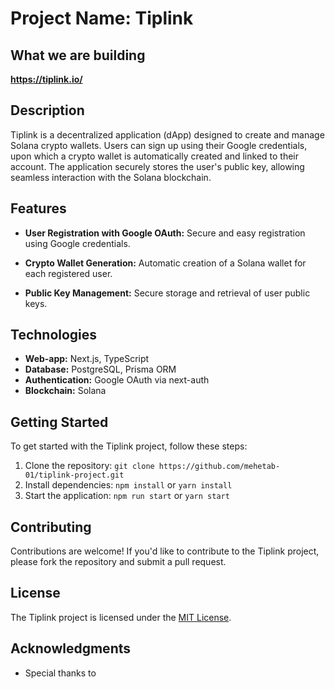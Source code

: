 # Project Name: Tiplink

## What we are building

**https://tiplink.io/**

## Description

Tiplink is a decentralized application (dApp) designed to create and manage Solana crypto wallets. Users can sign up using their Google credentials, upon which a crypto wallet is automatically created and linked to their account. The application securely stores the user's public key, allowing seamless interaction with the Solana blockchain.

## Features
- **User Registration with Google OAuth:** Secure and easy registration using Google credentials.

- **Crypto Wallet Generation:** Automatic creation of a Solana wallet for each registered user.

- **Public Key Management:** Secure storage and retrieval of user public keys.

## Technologies

- **Web-app:** Next.js, TypeScript
- **Database:** PostgreSQL, Prisma ORM
- **Authentication:** Google OAuth via next-auth
- **Blockchain:** Solana


## Getting Started

To get started with the Tiplink project, follow these steps:

1. Clone the repository: `git clone https://github.com/mehetab-01/tiplink-project.git`
2. Install dependencies: `npm install` or `yarn install`
3. Start the application: `npm run start` or `yarn start`

## Contributing

Contributions are welcome! If you'd like to contribute to the Tiplink project, please fork the repository and submit a pull request.

## License

The Tiplink project is licensed under the [MIT License](https://opensource.org/licenses/MIT).

## Acknowledgments

* Special thanks to